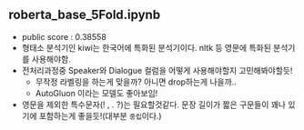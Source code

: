 ## roberta_base_5Fold.ipynb
- public score : 0.38558
- 형태소 분석기인 kiwi는 한국어에 특화된 분석기이다. nltk 등 영문에 특화된 분석기를 사용해야함.
- 전처리과정중 Speaker와 Dialogue 컬럼을 어떻게 사용해야할지 고민해봐야할듯!
  - 무작정 라벨링을 하는게 맞을까? 아니면 drop하는게 나을까.. 
  - AutoGluon 이라는 모델도 좋아보임!
- 영문을 제외한 특수문자(! , . ?)는 필요할것같다. 문장 길이가 짧은 구문들이 꽤나 있기에 포함하는게 좋을듯!(대부분 `중립`이다.)
